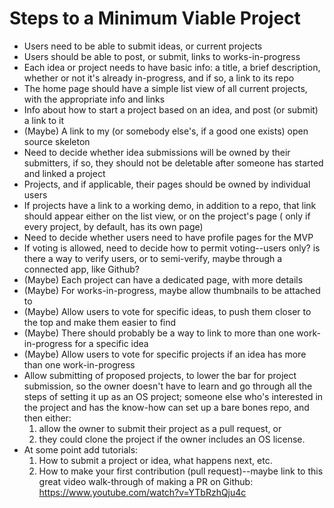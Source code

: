 # Steps to a Minimum Viable Project

- Users need to be able to submit ideas, or current projects
- Users should be able to post, or submit, links to works-in-progress
- Each idea or project needs to have basic info: a title, a brief description, whether or not it's already in-progress, and if so, a link to its repo
- The home page should have a simple list view of all current projects, with the appropriate info and links
- Info about how to start a project based on an idea, and post (or submit) a link to it
- (Maybe) A link to my (or somebody else's, if a good one exists) open source skeleton
- Need to decide whether idea submissions will be owned by their submitters, if so, they should not be deletable after someone has started and linked a project
- Projects, and if applicable, their pages should be owned by individual users
- If projects have a link to a working demo, in addition to a repo, that link should appear either on the list view, or on the project's page ( only if every project, by default, has its own page)
- Need to decide whether users need to have profile pages for the MVP
- If voting is allowed, need to decide how to permit voting--users only? is there a way to verify users, or to semi-verify, maybe through a connected app, like Github?
- (Maybe) Each project can have a dedicated page, with more details
- (Maybe) For works-in-progress, maybe allow thumbnails to be attached to
- (Maybe) Allow users to vote for specific ideas, to push them closer to the top and make them easier to find
- (Maybe) There should probably be a way to link to more than one work-in-progress for a specific idea
- (Maybe) Allow users to vote for specific projects if an idea has more than one work-in-progress
- Allow submitting of proposed projects, to lower the bar for project submission, so the owner doesn't have to learn and go through all the steps of setting it up as an OS project; someone else who's interested in the project and has the know-how can set up a bare bones repo, and then either:
  1.  allow the owner to submit their project as a pull request, or
  2.  they could clone the project if the owner includes an OS license.
- At some point add tutorials:
  1.  How to submit a project or idea, what happens next, etc.
  2.  How to make your first contribution (pull request)--maybe link to this great video walk-through of making a PR on Github: https://www.youtube.com/watch?v=YTbRzhQju4c
